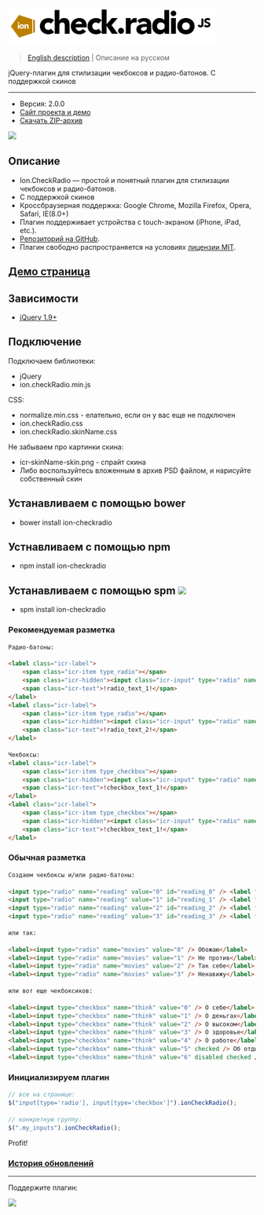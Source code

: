 ![ion.checkRadio](_tmp/logo-ion-check-radio.png)

> <a href="readme.md">English description</a> | Описание на русском

jQuery-плагин для стилизации чекбоксов и радио-батонов. С поддержкой скинов

***

* Версия: 2.0.0
* <a href="http://ionden.com/a/plugins/ion.checkRadio/index.html">Сайт проекта и демо</a>
* <a href="http://ionden.com/a/plugins/ion.checkRadio/ion.checkRadio-2.0.0.zip">Скачать ZIP-архив</a>

[![](https://pledgie.com/campaigns/25694.png?skin_name=chrome)](https://pledgie.com/campaigns/25694)

## Описание
* Ion.CheckRadio — простой и понятный плагин для стилизации чекбоксов и радио-батонов.
* С поддержкой скинов
* Кроссбраузерная поддержка: Google Chrome, Mozilla Firefox, Opera, Safari, IE(8.0+)
* Плагин поддерживает устройства с touch-экраном (iPhone, iPad, etc.).
* <a href="https://github.com/IonDen/ion.checkRadio">Репозиторий на GitHub</a>.
* Плагин свободно распространяется на условиях <a href="http://ionden.com/a/plugins/licence.html" target="_blank">лицензии MIT</a>.

## <a href="http://ionden.com/a/plugins/ion.checkRadio/demo.html">Демо страница</a>

## Зависимости
* <a href="http://jquery.com/" target="_blank">jQuery 1.9+</a>

## Подключение

Подключаем библиотеки:
* jQuery
* ion.checkRadio.min.js

CSS:
* normalize.min.css - елательно, если он у вас еще не подключен
* ion.checkRadio.css
* ion.checkRadio.skinName.css

Не забываем про картинки скина:
* icr-skinName-skin.png - спрайт скина
* Либо воспользуйтесь вложенным в архив PSD файлом, и нарисуйте собственный скин


## Устанавливаем с помощью bower
* bower install ion-checkradio

## Устнавливаем с помощью npm
* npm install ion-checkradio

## Устанавливаем с помощью spm [![](http://spmjs.io/badge/ion-checkradio)](http://spmjs.io/package/ion-checkradio)
* spm install ion-checkradio


### Рекомендуемая разметка
```html
Радио-батоны:

<label class="icr-label">
    <span class="icr-item type_radio"></span>
    <span class="icr-hidden"><input class="icr-input" type="radio" name="!group_name!" value="!radio_value_1!" /></span>
    <span class="icr-text">!radio_text_1!</span>
</label>
<label class="icr-label">
    <span class="icr-item type_radio"></span>
    <span class="icr-hidden"><input class="icr-input" type="radio" name="!group_name!" value="!radio_value_2!" /></span>
    <span class="icr-text">!radio_text_2!</span>
</label>

Чекбоксы:
<label class="icr-label">
    <span class="icr-item type_checkbox"></span>
    <span class="icr-hidden"><input class="icr-input" type="radio" name="!group_name!" value="!checkbox_value_1!" /></span>
    <span class="icr-text">!checkbox_text_1!</span>
</label>
<label class="icr-label">
    <span class="icr-item type_checkbox"></span>
    <span class="icr-hidden"><input class="icr-input" type="radio" name="!group_name!" value="!checkbox_value_2!" /></span>
    <span class="icr-text">!checkbox_text_1!</span>
</label>
```


### Обычная разметка
```html
Создаем чекбоксы и/или радио-батоны:

<input type="radio" name="reading" value="0" id="reading_0" /> <label for="reading_0">Очень люблю</label>
<input type="radio" name="reading" value="1" id="reading_1" /> <label for="reading_1">Иногда читаю</label>
<input type="radio" name="reading" value="2" id="reading_2" /> <label for="reading_2">Лучше фильм посмотрю</label>
<input type="radio" name="reading" value="3" id="reading_3" /> <label for="reading_3">Ненавижу</label>

или так:

<label><input type="radio" name="movies" value="0" /> Обожаю</label>
<label><input type="radio" name="movies" value="1" /> Не против</label>
<label><input type="radio" name="movies" value="2" /> Так себе</label>
<label><input type="radio" name="movies" value="3" /> Ненавижу</label>

или вот еще чекбоксиков:

<label><input type="checkbox" name="think" value="0" /> О себе</label>
<label><input type="checkbox" name="think" value="1" /> О деньгах</label>
<label><input type="checkbox" name="think" value="2" /> О высоком</label>
<label><input type="checkbox" name="think" value="3" /> О здоровье</label>
<label><input type="checkbox" name="think" value="4" /> О работе</label>
<label><input type="checkbox" name="think" value="5" checked /> Об отдыхе</label>
<label><input type="checkbox" name="think" value="6" disabled checked /> О сексе</label>
```

### Инициализируем плагин
```javascript
// все на странице:
$("input[type='radio'], input[type='checkbox']").ionCheckRadio();

// конкретную группу:
$(".my_inputs").ionCheckRadio();
```

Profit!


### <a href="history.md">История обновлений</a>

***

Поддержите плагин:

[![](https://pledgie.com/campaigns/25694.png?skin_name=chrome)](https://pledgie.com/campaigns/25694)
